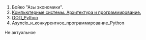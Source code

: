 1. Бойко "Азы экономики".
2. [Компьютерные системы. Архитектура и программирование.](Книги/Reviews/Компьютерные%20системы/Содержание.md) 
3. [ООП_Python](Книги/Reviews/ООП_Python/Содержание.md)
4. Asyncio_и_конкурентное_программирование_Python

Не актуальное